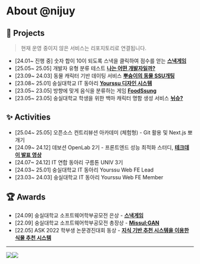 # About @nijuy

## 📁 Projects

> 현재 운영 중이지 않은 서비스는 리포지토리로 연결됩니다.

- [24.01~ 진행 중] 숫자 합이 10이 되도록 스낵을 클릭하여 점수를 얻는 **[스낵게임](https://snackga.me/)**
- [25.05~ 25.05] 개발자 유형 분류 테스트 **[나는 어떤 개발자일까?](https://dev-type-test.vercel.app/)**
- [23.09~ 24.03] 동물 캐릭터 기반 데이팅 서비스 **[뿌슝이의 동물 SSU개팅](https://github.com/yourssu/autumn-ssu-dating)**
- [23.08~ 25.01] 숭실대학교 IT 동아리 **[Yourssu 디자인 시스템](https://github.com/yourssu/Handy-React/)**
- [23.05~ 23.05] 방향에 맞게 음식을 분류하는 게임 **[FoodSsung](https://foodssung.soomsil.de/)** 
- [23.05~ 23.05] 숭실대학교 학생을 위한 백마 캐릭터 명함 생성 서비스 **[뉘슈?](https://nyu-ssu.vercel.app/)**

## ✨ Activities
- [25.04~ 25.05] 오픈소스 컨트리뷰션 아카데미 (체험형) - Git 활용 및 Next.js 뽀개기
- [24.09~ 24.12] 데보션 OpenLab 2기 - 프론트엔드 성능 최적화 스터디, **[테크데이 발표 영상](https://www.youtube.com/watch?v=9zGFFnzcAp0)**
- [24.07~ 24.12] IT 연합 동아리 구름톤 UNIV 3기
- [24.03~ 25.01] 숭실대학교 IT 동아리 Yourssu Web FE Lead
- [23.03~ 24.03] 숭실대학교 IT 동아리 Yourssu Web FE Member

## 🏆 Awards
- [24.09] 숭실대학교 소프트웨어학부공모전 은상 - **[스낵게임](https://snackga.me/)**
- [22.09] 숭실대학교 소프트웨어학부공모전 총장상 - **[Missul;GAN](https://github.com/MISSUL-GAN/GAN_Front)**
- [22.05] ASK 2022 학부생 논문경진대회 동상 - **[지식 기반 추천 시스템을 이용한 식물 추천 시스템](https://kiss.kstudy.com/Detail/Ar?key=3957850)**

---

<div style="display:flex">
  <a href="https://velog.io/@nijuy"><img src="https://velog-readme-stats.vercel.app/api/list?name=nijuy"></a>
  <img src="https://github-readme-stats.vercel.app/api?username=nijuy&count_private=true">
</div>

